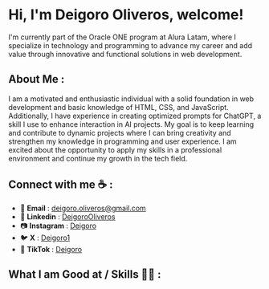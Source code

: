 # Hi, I'm Deigoro Oliveros, welcome!

I'm currently part of the Oracle ONE program at Alura Latam, where I specialize in technology and programming to advance my career and add value through innovative and functional solutions in web development.


## About Me :

I am a motivated and enthusiastic individual with a solid foundation in web development and basic knowledge of HTML, CSS, and JavaScript. Additionally, I have experience in creating optimized prompts for ChatGPT, a skill I use to enhance interaction in AI projects. My goal is to keep learning and contribute to dynamic projects where I can bring creativity and strengthen my knowledge in programming and user experience. I am excited about the opportunity to apply my skills in a professional environment and continue my growth in the tech field.

## Connect with me ☕ :

- 📧 **Email** : deigoro.oliveros@gmail.com
- 📕 **Linkedin** : [DeigoroOliveros](https://www.linkedin.com/in/deigoro-oliveros/)
- 📷 **Instagram** : [Deigoro](https://www.instagram.com/deigoro/)
- 🐦 **X** : [Deigoro1](https://x.com/Deigoro1)
- 🎥 **TikTok** : [Deigoro](https://www.tiktok.com/@deigoro)



## What I am Good at / Skills 🧑‍💻 :

<p align="center">
  <a href="https://skillicons.dev">
    <img src="(https://skillicons.dev/icons?i=js,html,css,wasm)(https://skillicons.dev) />
  </a>
</p>







Last edited on: November 9th, 2024
